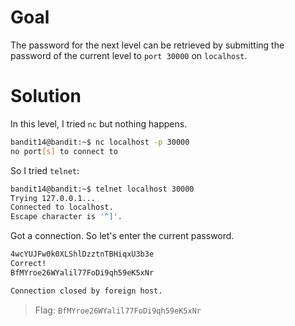 # Goal
The password for the next level can be retrieved by submitting the password of the current level to `port 30000` on `localhost`.

# Solution
In this level, I tried `nc` but nothing happens.
```sh
bandit14@bandit:~$ nc localhost -p 30000
no port[s] to connect to
```

So I tried `telnet`:
```sh
bandit14@bandit:~$ telnet localhost 30000
Trying 127.0.0.1...
Connected to localhost.
Escape character is '^]'.
```

Got a connection. So let's enter the current password.
```sh
4wcYUJFw0k0XLShlDzztnTBHiqxU3b3e
Correct!
BfMYroe26WYalil77FoDi9qh59eK5xNr

Connection closed by foreign host.
```
> Flag: `BfMYroe26WYalil77FoDi9qh59eK5xNr`
